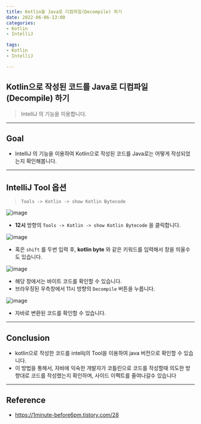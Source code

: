 ```yaml
---
title: Kotlin을 Java로 디컴파일(Decompile) 하기
date: 2022-06-06-13:00
categories:
- Kotlin
- IntelliJ

tags:
- Kotlin
- IntelliJ

---
```


## Kotlin으로 작성된 코드를 Java로 디컴파일(Decompile) 하기
> IntelliJ 의 기능을 이용합니다.

---

## Goal
- IntelliJ 의 기능을 이용하여 Kotlin으로 작성된 코드를 Java로는 어떻게 작성되었는지 확인해봅니다.

---

## IntelliJ Tool 옵션
> `Tools -> Kotlin -> show Kotlin Bytecode`

![image](https://user-images.githubusercontent.com/43930419/171986811-48766102-844a-4e1d-bd76-a767b75eedfd.png)

- **12시** 방향의 `Tools -> Kotlin -> show Kotlin Bytecode` 을 클릭합니다.

![image](https://user-images.githubusercontent.com/43930419/172131826-e9772e01-578b-40bd-ba4f-9f39a7dd5733.png)

- 혹은 `shift` 를 두번 입력 후, **kotlin byte** 와 같은 키워드를 입력해서 창을 띄울수도 있습니다.


![image](https://user-images.githubusercontent.com/43930419/171986822-53d41bfb-6399-4322-a180-33b0e44ca775.png)

- 해당 창에서는 바이트 코드를 확인할 수 있습니다.
- 브라우징된 우측창에서 11시 방향의 `Decompile` 버튼을 누릅니다.

![image](https://user-images.githubusercontent.com/43930419/171986836-40a0b12a-73cf-4b2a-b778-d36b0aefc647.png)

- 자바로 변환된 코드를 확인할 수 있습니다.


---

## Conclusion
- kotlin으로 작성한 코드를 intellij의 Tool을 이용하여 java 버전으로 확인할 수 있습니다.
- 이 방법을 통해서, 자바에 익숙한 개발자가 코틀린으로 코드를 작성할때 의도한 방향대로 코드를 작성했는지 확인하며, 사이드 이펙트를 줄여나갈수 있습니다

---

## Reference
- https://1minute-before6pm.tistory.com/28
